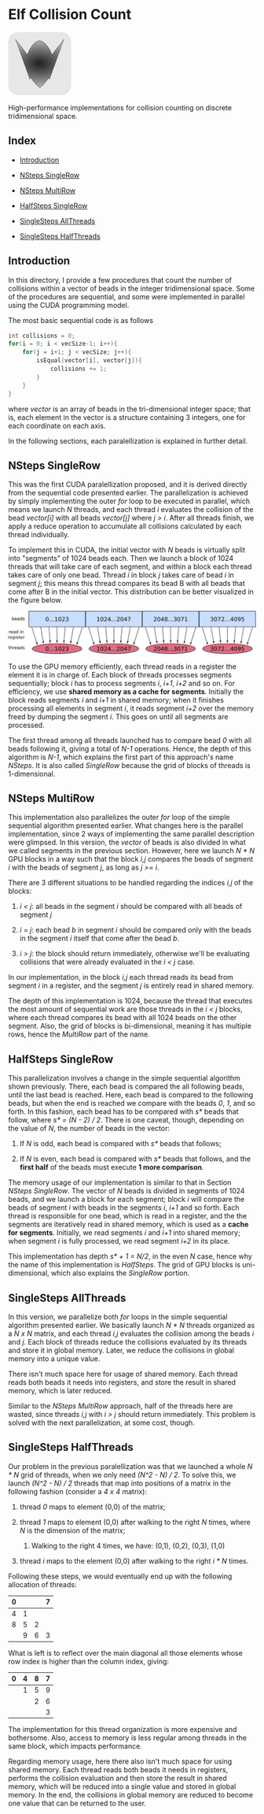 Elf Collision Count
===

<img src="img/elf_icon.png" width="128" height="128">

High-performance implementations for collision counting on discrete tridimensional space.

Index
---

- [Introduction](#intro)

- [NSteps SingleRow](#nsteps-singlerow)

- [NSteps MultiRow](#nsteps-multirow)

- [HalfSteps SingleRow](#halfsteps-singlerow)

- [SingleSteps AllThreads](#singlesteps-allthreads)

- [SingleSteps HalfThreads](#singlesteps-halfthreads)


<a name="intro"></a>
Introduction
---

In this directory, I provide a few procedures that count the number of collisions within a vector of beads in the integer tridimensional space. Some of the procedures are sequential, and some were implemented in parallel using the CUDA programming model.

The most basic sequential code is as follows
```c
int collisions = 0;
for(i = 0; i < vecSize-1; i++){
	for(j = i+1; j < vecSize; j++){
		isEqual(vector[i], vector[j]){
			collisions += 1;
		}
	}
}
```
where *vector* is an array of beads in the tri-dimensional integer space; that is, each element in the vector is a structure containing 3 integers, one for each coordinate on each axis.

In the following sections, each paralellization is explained in further detail.


<a name="nsteps-singlerow"></a>
NSteps SingleRow
---

This was the first CUDA paralellization proposed, and it is derived directly from the sequential code presented earlier. The parallelization is achieved by simply implementing the outer *for* loop to be executed in parallel, which means we launch *N* threads, and each thread *i* evaluates the collision of the bead *vector[i]* with all beads *vector[j]* where *j > i*. After all threads finish, we apply a reduce operation to accumulate all collisions calculated by each thread individually.

To implement this in CUDA, the initial vector with *N* beads is virtually split into "segments" of 1024 beads each. Then we launch a block of 1024 threads that will take care of each segment, and within a block each thread takes care of only one bead. Thread *i* in block *j* takes care of bead *i* in segment *j*; this means this thread compares its bead B with all beads that come after B in the initial vector. This distribution can be better visualized in the figure below.

![](./img/gpublocks_nsteps.png)

To use the GPU memory efficiently, each thread reads in a register the element it is in charge of. Each block of threads processes segments sequentially; block *i* has to process segments *i*, *i+1*, *i+2* and so on. For efficiency, we use **shared memory as a cache for segments**. Initially the block reads segments *i* and *i+1* in shared memory; when it finishes processing all elements in segment *i*, it reads segment *i+2* over the memory freed by dumping the segment *i*. This goes on until all segments are processed.

The first thread among all threads launched has to compare bead *0* with all beads following it, giving a total of *N-1* operations. Hence, the depth of this algorithm is *N-1*, which explains the first part of this approach's name *NSteps*. It is also called *SingleRow* because the grid of blocks of threads is 1-dimensional.


<a name="nsteps-multirow"></a>
NSteps MultiRow
---

This implementation also parallelizes the outer *for* loop of the simple sequential algorithm presented earlier. What changes here is the parallel implementation, since 2 ways of implementing the same parallel description were glimpsed. In this version, the *vector* of beads is also divided in what we called segments in the previous section. However, here we launch *N \* N* GPU blocks in a way such that the block *i,j* compares the beads of segment *i* with the beads of segment *j*, as long as *j \>= i*.

There are 3 different situations to be handled regarding the indices *i,j* of the blocks:

1. *i \< j*: all beads in the segment *i* should be compared with all beads of segment *j*

2. *i = j*: each bead *b* in segment *i* should be compared only with the beads in the segment *i* itself that come after the bead *b*.

3. *i \> j*: the block should return immediately, otherwise we'll be evaluating collisions that were already evaluated in the *i \< j* case.

In our implementation, in the block *i,j* each thread reads its bead from segment *i* in a register, and the segment *j* is entirely read in shared memory.

The depth of this implementation is 1024, because the thread that executes the most amount of sequential work are those threads in the *i \< j* blocks, where each thread compares its bead with all 1024 beads on the other segment. Also, the grid of blocks is bi-dimensional, meaning it has multiple rows, hence the *MultiRow* part of the name.

<a name="halfsteps-singlerow"></a>
HalfSteps SingleRow
---

This parallelization involves a change in the simple sequential algorithm shown previously. There, each bead is compared the all following beads, until the last bead is reached. Here, each bead is compared to the following beads, but when the end is reached we compare with the beads *0*, *1*, and so forth. In this fashion, each bead has to be compared with *s\** beads that follow, where *s\* = (N - 2) / 2*. There is one caveat, though, depending on the value of *N*, the number of beads in the vector:

1. If *N* is odd, each bead is compared with *s\** beads that follows;

2. If *N* is even, each bead is compared with *s\** beads that follows, and the **first half** of the beads must execute **1 more comparison**.

The memory usage of our implementation is similar to that in Section *NSteps SingleRow*. The vector of *N* beads is divided in segments of 1024 beads, and we launch a block for each segment; block *i* will compare the beads of segment *i* with beads in the segments *i*, *i+1* and so forth. Each thread is responsible for one bead, which is read in a register, and the the segments are iteratively read in shared memory, which is used as a **cache for segments**. Initially, we read segments *i* and *i+1* into shared memory; when segment *i* is fully processed, we read segment *i+2* in its place.

This implementation has depth *s\* + 1 = N/2*, in the even *N* case, hence why the name of this implementation is *HalfSteps*. The grid of GPU blocks is uni-dimensional, which also explains the *SingleRow* portion.

<a name="singlesteps-allthreads"></a>
SingleSteps AllThreads
---

In this version, we parallelize both *for* loops in the simple sequential algorithm presented earlier. We basically launch *N \* N* threads organized as a *N x N* matrix, and each thread *i,j* evaluates the collision among the beads *i* and *j*. Each block of threads reduce the collisions evaluated by its threads and store it in global memory. Later, we reduce the collisions in global memory into a unique value.

There isn't much space here for usage of shared memory. Each thread reads both beads it needs into registers, and store the result in shared memory, which is later reduced.

Similar to the *NSteps MultiRow* approach, half of the threads here are wasted, since threads *i,j* with *i \> j* should return immediately. This problem is solved with the next parallelization, at some cost, though.

<a name="singlesteps-halfthreads"></a>
SingleSteps HalfThreads
---

Our problem in the previous paralellization was that we launched a whole *N \* N* grid of threads, when we only need *(N^2 - N) / 2*. To solve this, we launch *(N^2 - N) / 2* threads that map into positions of a matrix in the following fashion (consider a *4 x 4* matrix):

1. thread *0* maps to element (0,0) of the matrix;

2. thread *1* maps to element (0,0) after walking to the right *N* times, where *N* is the dimension of the matrix;

    1. Walking to the right 4 times, we have: (0,1), (0,2), (0,3), (1,0)

3. thread *i* maps to the element (0,0) after walking to the right *i \* N* times.

Following these steps, we would eventually end up with the following allocation of threads:

| 0 |   |   | 7 |
|-|-|-|-|
| 4 | 1 |   |   |
| 8 | 5 | 2 |   |
|   | 9 | 6 | 3 |

What is left is to reflect over the main diagonal all those elements whose row index is higher than the column index, giving:

| 0 | 4 | 8 | 7 |
|-|-|-|-|
|   | 1 | 5 | 9 |
|   |   | 2 | 6 |
|   |   |   | 3 |

The implementation for this thread organization is more expensive and bothersome. Also, access to memory is less regular among threads in the same block, which impacts performance.

Regarding memory usage, here there also isn't much space for using shared memory. Each thread reads both beads it needs in registers, performs the collision evaluation and then store the result in shared memory, which will be reduced into a single value and stored in global memory. In the end, the collisions in global memory are reduced to become one value that can be returned to the user.
